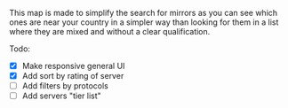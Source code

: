 This map is made to simplify the search for mirrors as you can see which ones are near your country in a simpler way than looking for them in a list where they are mixed and without a clear qualification.

Todo:
- [x] Make responsive general UI
- [x] Add sort by rating of server
- [ ] Add filters by protocols
- [ ] Add servers "tier list"
